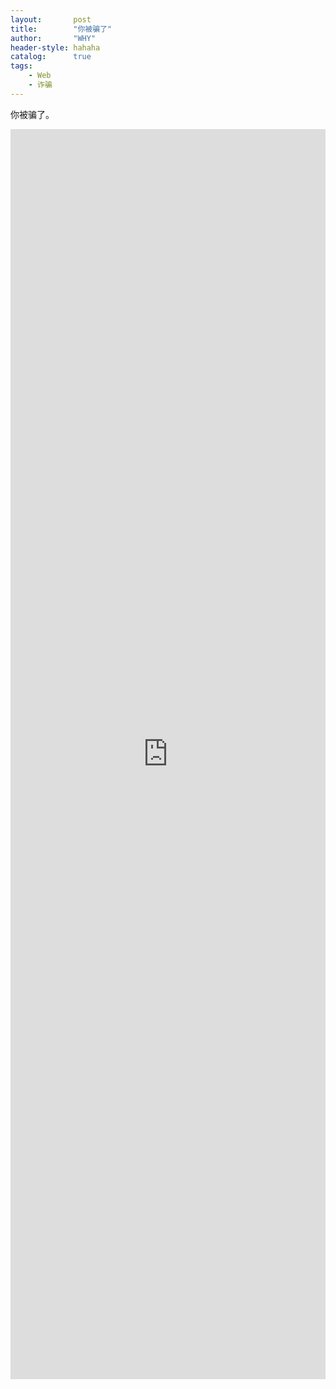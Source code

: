 ```yaml
---
layout:       post
title:        "你被骗了"
author:       "WHY"
header-style: hahaha
catalog:      true
tags:
    - Web
    - 诈骗
---
```


你被骗了。

<iframe src="https://player.bilibili.com/player.html?isOutside=true&aid=80433022&bvid=BV1GJ411x7h7&cid=137649199&p=1"
        style="border: none; width: 100%; height: 50vh; max-width: 900px;"
        allow="fullscreen"
        loading="lazy"></iframe>